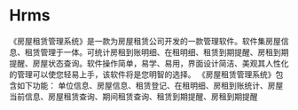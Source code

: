 # Hrms
 《房屋租赁管理系统》是一款为房屋租赁公司开发的一款管理软件。软件集房屋信息、租赁管理于一体。可统计房租到账明细、在租明细、租赁到期提醒、房租到期提醒、房屋状态查询。软件操作简单，易学、易用，界面设计简洁、美观其人性化的管理可以使您轻易上手，该软件将是您明智的选择。 《房屋租赁管理系统》包含如下功能： 单位信息、房屋信息、租赁登记、在租明细、房租到账统计、房屋当前信息、房屋租赁查询、期间租赁查询、租赁到期提醒、房租到期提醒 
